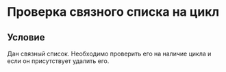#	Проверка связного списка на цикл

##	Условие
Дан связный список. Необходимо проверить его на наличие цикла и если он присутствует удалить его.